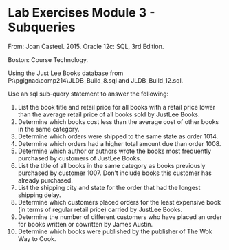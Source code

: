 # Lab Exercises Module 3 - Subqueries

From: Joan Casteel. 2015. Oracle 12c: SQL, 3rd Edition.

Boston: Course Technology.

Using the Just Lee Books database from P:\pgignac\comp214\JLDB_Build_8.sql and JLDB_Build_12.sql.

Use an sql sub-query statement to answer the following:

1. List the book title and retail price for all books with a retail price lower than the average retail price of all books sold by JustLee Books.
2. Determine which books cost less than the average cost of other books in the same category.
3. Determine which orders were shipped to the same state as order 1014.
4. Determine which orders had a higher total amount due than order 1008.
5. Determine which author or authors wrote the books most frequently purchased by customers of JustLee Books.
6. List the title of all books in the same category as books previously purchased by customer 1007. Don’t include books this customer has already purchased.
7. List the shipping city and state for the order that had the longest shipping delay.
8. Determine which customers placed orders for the least expensive book (in terms of regular retail price) carried by JustLee Books.
9. Determine the number of different customers who have placed an order for books written or cowritten by James Austin.
10. Determine which books were published by the publisher of The Wok Way to Cook.
